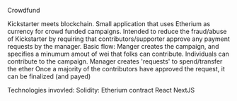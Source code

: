 Crowdfund

Kickstarter meets blockchain. Small application that uses Etherium as currency for crowd funded campaigns. Intended to reduce the fraud/abuse of Kickstarter by requiring that contributors/supporter approve any payment requests by the manager.
Basic flow:
Manger creates the campaign, and specifies a minumum amout of wei that folks can contribute.
Individuals can contribute to the campaign.
Manager creates 'requests' to spend/transfer the ether
Once a majority of the contributors have approved the request, it can be finalized (and payed)

Technologies invovled:
Solidity: Etherium contract
React
NextJS



